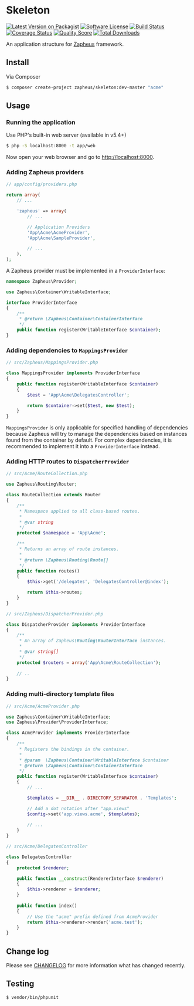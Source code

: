 # Skeleton

[![Latest Version on Packagist][ico-version]][link-packagist]
[![Software License][ico-license]](LICENSE.md)
[![Build Status][ico-travis]][link-travis]
[![Coverage Status][ico-scrutinizer]][link-scrutinizer]
[![Quality Score][ico-code-quality]][link-code-quality]
[![Total Downloads][ico-downloads]][link-downloads]

An application structure for [Zapheus](https://github.com/zapheus/zapheus) framework.

## Install

Via Composer

``` bash
$ composer create-project zapheus/skeleton:dev-master "acme"
```

## Usage

### Running the application

Use PHP's built-in web server (available in v5.4+)

``` bash
$ php -S localhost:8000 -t app/web
```

Now open your web browser and go to [http://localhost:8000](http://localhost:8000).

### Adding Zapheus providers

``` php
// app/config/providers.php

return array(
    // ...

    'zapheus' => array(
        // ...

        // Application Providers
        'App\Acme\AcmeProvider',
        'App\Acme\SampleProvider',

        // ...
    ),
);
```

A Zapheus provider must be implemented in a `ProviderInterface`:

``` php
namespace Zapheus\Provider;

use Zapheus\Container\WritableInterface;

interface ProviderInterface
{
    /**
     * @return \Zapheus\Container\ContainerInterface
     */
    public function register(WritableInterface $container);
}
```

### Adding dependencies to `MappingsProvider`

``` php
// src/Zapheus/MappingsProvider.php

class MappingsProvider implements ProviderInterface
{
    public function register(WritableInterface $container)
    {
        $test = 'App\Acme\DelegatesController';

        return $container->set($test, new $test);
    }
}
```

`MappingsProvider` is only applicable for specified handling of dependencies because Zapheus will try to manage the dependencies based on instances found from the container by default. For complex dependencies, it is recommended to implement it into a `ProviderInterface` instead.

### Adding HTTP routes to `DispatcherProvider`

``` php
// src/Acme/RouteCollection.php

use Zapheus\Routing\Router;

class RouteCollection extends Router
{
    /**
     * Namespace applied to all class-based routes.
     *
     * @var string
     */
    protected $namespace = 'App\Acme';

    /**
     * Returns an array of route instances.
     *
     * @return \Zapheus\Routing\Route[]
     */
    public function routes()
    {
        $this->get('/delegates', 'DelegatesController@index');

        return $this->routes;
    }
}
```

``` php
// src/Zapheus/DispatcherProvider.php

class DispatcherProvider implements ProviderInterface
{
    /**
     * An array of Zapheus\Routing\RouterInterface instances.
     *
     * @var string[]
     */
    protected $routers = array('App\Acme\RouteCollection');
    
    // ..
}
```

### Adding multi-directory template files

``` php
// src/Acme/AcmeProvider.php

use Zapheus\Container\WritableInterface;
use Zapheus\Provider\ProviderInterface;

class AcmeProvider implements ProviderInterface
{
    /**
     * Registers the bindings in the container.
     *
     * @param  \Zapheus\Container\WritableInterface $container
     * @return \Zapheus\Container\ContainerInterface
     */
    public function register(WritableInterface $container)
    {
        // ...

        $templates = __DIR__ . DIRECTORY_SEPARATOR . 'Templates';

        // Add a dot notation after "app.views"
        $config->set('app.views.acme', $templates);
        
        // ...
    }
}
```

``` php
// src/Acme/DelegatesController

class DelegatesController
{
    protected $renderer;

    public function __construct(RendererInterface $renderer)
    {
        $this->renderer = $renderer;
    }
    
    public function index()
    {
        // Use the "acme" prefix defined from AcmeProvider
        return $this->renderer->render('acme.test');
    }
}
```

## Change log

Please see [CHANGELOG](CHANGELOG.md) for more information what has changed recently.

## Testing

``` bash
$ vendor/bin/phpunit
```

[ico-version]: https://img.shields.io/packagist/v/zapheus/skeleton.svg?style=flat-square
[ico-license]: https://img.shields.io/badge/license-MIT-brightgreen.svg?style=flat-square
[ico-travis]: https://img.shields.io/travis/zapheus/skeleton/master.svg?style=flat-square
[ico-scrutinizer]: https://img.shields.io/scrutinizer/coverage/g/zapheus/skeleton.svg?style=flat-square
[ico-code-quality]: https://img.shields.io/scrutinizer/g/zapheus/skeleton.svg?style=flat-square
[ico-downloads]: https://img.shields.io/packagist/dt/zapheus/skeleton.svg?style=flat-square

[link-packagist]: https://packagist.org/packages/zapheus/skeleton
[link-travis]: https://travis-ci.org/zapheus/skeleton
[link-scrutinizer]: https://scrutinizer-ci.com/g/zapheus/skeleton/code-structure
[link-code-quality]: https://scrutinizer-ci.com/g/zapheus/skeleton
[link-downloads]: https://packagist.org/packages/zapheus/skeleton
[link-author]: https://github.com/rougin
[link-contributors]: ../../contributors